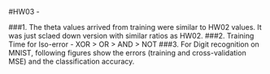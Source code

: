 #HW03 - 

###1. The theta values arrived from training were similar to HW02 values. It was just sclaed down version with similar ratios as HW02.
###2. Training Time for Iso-error - XOR > OR > AND > NOT
###3. For Digit recognition on MNIST, following figures show the errors (training and cross-validation MSE) and the classification accuracy.

